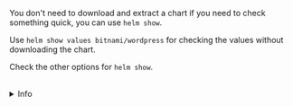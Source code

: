 You don't need to download and extract a chart if you need to check something quick, you can use `helm show`.

Use `helm show values bitnami/wordpress` for checking the values without downloading the chart.

Check the other options for `helm show`.

<br>
<details><summary>Info</summary>
<br>
Don't forget that you can specify the version with `--version`.
</details>

